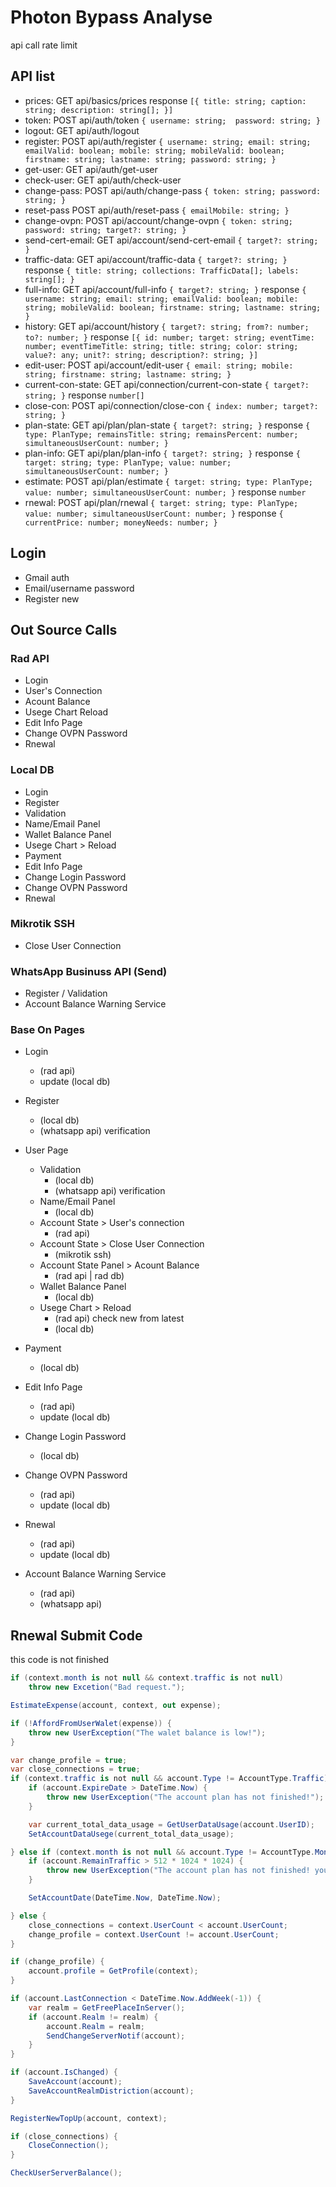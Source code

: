 # Photon Bypass Analyse

api call rate limit

## API list

- prices:
    GET  api/basics/prices
    response `[{
        title: string;
        caption: string;
        description: string[];
    }]`
- token:
    POST api/auth/token `{
        username: string; 
        password: string;
    }`
- logout:
    GET  api/auth/logout
- register:
    POST api/auth/register `{
        username: string;
        email: string;
        emailValid: boolean;
        mobile: string;
        mobileValid: boolean;
        firstname: string;
        lastname: string;
        password: string;
    }`
- get-user:
    GET  api/auth/get-user
- check-user:
    GET  api/auth/check-user
- change-pass:
    POST api/auth/change-pass `{
        token: string;
        password: string;
    }`
- reset-pass
    POST api/auth/reset-pass `{
        emailMobile: string;
    }`
- change-ovpn:
    POST api/account/change-ovpn `{
        token: string;
        password: string;
        target?: string;
    }`
- send-cert-email:
    GET  api/account/send-cert-email `{
        target?: string;
    }`
- traffic-data:
    GET  api/account/traffic-data `{
        target?: string;
    }`
    response `{
        title: string;
        collections: TrafficData[];
        labels: string[];
    }`
- full-info:
    GET  api/account/full-info `{
        target?: string;
    }`
    response `{
        username: string;
        email: string;
        emailValid: boolean;
        mobile: string;
        mobileValid: boolean;
        firstname: string;
        lastname: string;
    }`
- history:
    GET  api/account/history `{
        target?: string;
        from?: number;
        to?: number;
    }`
    response `[{
        id: number;
        target: string;
        eventTime: number;
        eventTimeTitle: string;
        title: string;
        color: string;
        value?: any;
        unit?: string;
        description?: string;
    }]`
- edit-user:
    POST api/account/edit-user `{
        email: string;
        mobile: string;
        firstname: string;
        lastname: string;
    }`
- current-con-state:
    GET  api/connection/current-con-state `{
        target?: string;
    }`
    response `number[]`
- close-con:
    POST api/connection/close-con `{
        index: number;
        target?: string;
    }`
- plan-state:
    GET  api/plan/plan-state `{
        target?: string;
    }`
    response `{
        type: PlanType;
        remainsTitle: string;
        remainsPercent: number;
        simultaneousUserCount: number;
    }`
- plan-info:
    GET  api/plan/plan-info `{
        target?: string;
    }`
    response `{
        target: string;
        type: PlanType;
        value: number;
        simultaneousUserCount: number;
    }`
- estimate:
    POST api/plan/estimate `{
        target: string;
        type: PlanType;
        value: number;
        simultaneousUserCount: number;
    }`
    response `number`
- rnewal:
    POST api/plan/rnewal `{
        target: string;
        type: PlanType;
        value: number;
        simultaneousUserCount: number;
    }`
    response `{
        currentPrice: number;
        moneyNeeds: number;
    }`

## Login

- Gmail auth
- Email/username password
- Register new

## Out Source Calls

### Rad API

- Login
- User's Connection
- Acount Balance
- Usege Chart Reload
- Edit Info Page
- Change OVPN Password
- Rnewal

### Local DB

- Login
- Register
- Validation
- Name/Email Panel
- Wallet Balance Panel
- Usege Chart > Reload
- Payment
- Edit Info Page
- Change Login Password
- Change OVPN Password
- Rnewal

### Mikrotik SSH

- Close User Connection

### WhatsApp Businuss API (Send)

- Register / Validation
- Account Balance Warning Service

### Base On Pages

- Login
    - (rad api)
    - update (local db)
- Register
    - (local db)
    - (whatsapp api) verification
- User Page
    - Validation
        - (local db)
        - (whatsapp api) verification
    - Name/Email Panel
        - (local db)
    - Account State > User's connection
        - (rad api)
    - Account State > Close User Connection
        - (mikrotik ssh)
    - Account State Panel > Acount Balance
        - (rad api | rad db)
    - Wallet Balance Panel
        - (local db)
    - Usege Chart > Reload
        - (rad api) check new from latest
        - (local db)

- Payment
    - (local db)

- Edit Info Page
    - (rad api)
    - update (local db)

- Change Login Password 
    - (local db)

- Change OVPN Password
    - (rad api)
    - update (local db)

- Rnewal
    - (rad api)
    - update (local db)

- Account Balance Warning Service
    - (rad api)
    - (whatsapp api)

## Rnewal Submit Code

this code is not finished

```c#
if (context.month is not null && context.traffic is not null)
    throw new Excetion("Bad request.");

EstimateExpense(account, context, out expense);

if (!AffordFromUserWalet(expense)) {
    throw new UserException("The walet balance is low!");
}

var change_profile = true;
var close_connections = true;
if (context.traffic is not null && account.Type != AccountType.Traffic) {
    if (account.ExpireDate > DateTime.Now) {
        throw new UserException("The account plan has not finished!");
    }

    var current_total_data_usage = GetUserDataUsage(account.UserID);
    SetAccountDataUsege(current_total_data_usage);

} else if (context.month is not null && account.Type != AccountType.Monthly) {
    if (account.RemainTraffic > 512 * 1024 * 1024) {
        throw new UserException("The account plan has not finished! you need use lan until 512MB.");
    }

    SetAccountDate(DateTime.Now, DateTime.Now);

} else {
    close_connections = context.UserCount < account.UserCount;
    change_profile = context.UserCount != account.UserCount;
}

if (change_profile) {
    account.profile = GetProfile(context);
}

if (account.LastConnection < DateTime.Now.AddWeek(-1)) {
    var realm = GetFreePlaceInServer();
    if (account.Realm != realm) {
        account.Realm = realm;
        SendChangeServerNotif(account);
    }
}

if (account.IsChanged) {
    SaveAccount(account);
    SaveAccountRealmDistriction(account);
}

RegisterNewTopUp(account, context);

if (close_connections) {
    CloseConnection();
}

CheckUserServerBalance();
```
